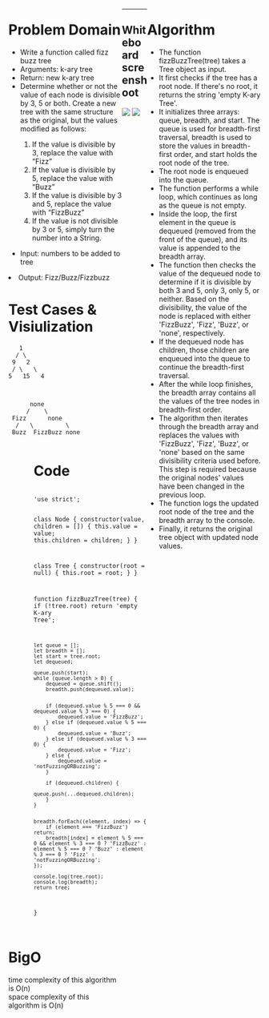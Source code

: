 <div style="float: left; width: 45%;">
<h1> Problem Domain </h1>
<P>
<ul>
<li>Write a function called fizz buzz tree</li>
<li>Arguments: k-ary tree</li>
<li>Return: new k-ary tree</li>
<li>Determine whether or not the value of each node is divisible by 3, 5 or both. Create a new tree with the same structure as the original, but the values modified as follows:</li>
<ol>
<li>If the value is divisible by 3, replace the value with “Fizz”</li>
<li>If the value is divisible by 5, replace the value with “Buzz”</li>
<li>If the value is divisible by 3 and 5, replace the value with “FizzBuzz”</li>
<li>If the value is not divisible by 3 or 5, simply turn the number into a String.</li>
</ol></ul>
</p>

<ul> <li>Input: numbers to be added to tree  </li> </ul>
<li> Output: Fizz/Buzz/Fizzbuzz  </li>
 </ul> </div>

<div style="float: right; width: 45%;">
<h1> Algorithm </h1>
<ul>
<li>The function fizzBuzzTree(tree) takes a Tree object as input.</li>

<li>It first checks if the tree has a root node. If there's no root, it returns the string 'empty K-ary Tree'.</li>

<li>It initializes three arrays: queue, breadth, and start. The queue is used for breadth-first traversal, breadth is used to store the values in breadth-first order, and start holds the root node of the tree.</li>

<li>The root node is enqueued into the queue.</li>

<li>The function performs a while loop, which continues as long as the queue is not empty.</li>

<li>Inside the loop, the first element in the queue is dequeued (removed from the front of the queue), and its value is appended to the breadth array.</li>

<li>The function then checks the value of the dequeued node to determine if it is divisible by both 3 and 5, only 3, only 5, or neither. Based on the divisibility, the value of the node is replaced with either 'FizzBuzz', 'Fizz', 'Buzz', or 'none', respectively.</li>

<li>If the dequeued node has children, those children are enqueued into the queue to continue the breadth-first traversal.</li>

<li>After the while loop finishes, the breadth array contains all the values of the tree nodes in breadth-first order.</li>

<li>The algorithm then iterates through the breadth array and replaces the values with 'FizzBuzz', 'Fizz', 'Buzz', or 'none' based on the same divisibility criteria used before. This step is required because the original nodes' values have been changed in the previous loop.</li>

<li>The function logs the updated root node of the tree and the breadth array to the console.</li>

<li>Finally, it returns the original tree object with updated node values.</li>
</ul>
</div>


<div style="float: left; width: 45%;">
<h1> Test Cases & Visiulization</h1>

       1
      / \
     9   2
     / \   \
    5   15   4



          none
         /    \
     Fizz      none 
      /   \         \
     Buzz  FizzBuzz none


</div>


<div style="float: right; width: 45%;">
<h1> Code </h1>
 <pre><code>
'use strict';

class Node {
    constructor(value, children = []) {
        this.value = value;
        this.children = children;
    }
}

class Tree { 
    constructor(root = null) {
        this.root = root;
    }
}

function fizzBuzzTree(tree) { 
    if (!tree.root) return 'empty K-ary Tree'; 

    let queue = [];
    let breadth = [];
    let start = tree.root;
    let dequeued;

    queue.push(start);
    while (queue.length > 0) {
        dequeued = queue.shift();
        breadth.push(dequeued.value);

        
        if (dequeued.value % 5 === 0 && dequeued.value % 3 === 0) {
            dequeued.value = 'FizzBuzz';
        } else if (dequeued.value % 5 === 0) {
            dequeued.value = 'Buzz';
        } else if (dequeued.value % 3 === 0) {
            dequeued.value = 'Fizz';
        } else {
            dequeued.value = 'notFuzzingORBuzzing';
        }

        if (dequeued.children) {
            queue.push(...dequeued.children);
        }
    }

    
    breadth.forEach((element, index) => {
        if (element === 'FizzBuzz') return;
        breadth[index] = element % 5 === 0 && element % 3 === 0 ? 'FizzBuzz' : element % 5 === 0 ? 'Buzz' : element % 3 === 0 ? 'Fizz' : 'notFuzzingORBuzzing';
    });

    console.log(tree.root);
    console.log(breadth);
    return tree;
}
  </pre></code>
</div>



<div style="float: left; width: 45%;">
<h1> BigO </h1>
 time complexity of this algorithm is O(n) </br>
 space complexity of this algorithm is O(n)
</div>

_______________________

## Whiteboard screenshoot
<img src='../Assests/Screenshot 2023-07-26 183013(1).png'/>
<img src='../Assests/Screenshot 2023-07-26 183033(2).png'/>


